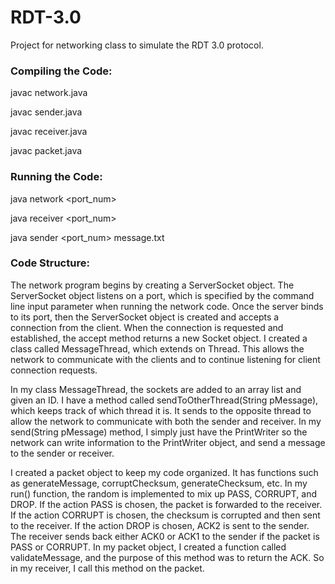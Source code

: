 # RDT-3.0
Project for networking class to simulate the RDT 3.0 protocol.

### Compiling the Code:
javac network.java

javac sender.java

javac receiver.java

javac packet.java

### Running the Code:
java network <port_num>								

java receiver <ip-address of the machine> <port_num>				

java sender <ip-address of the machine> <port_num> message.txt		

### Code Structure:
The network program begins by creating a ServerSocket object. The ServerSocket object listens on a port, which is specified by the command line input parameter when running the network code. Once the server binds to its port, then the ServerSocket object is created and accepts a connection from the client. When the connection is requested and established, the accept method returns a new Socket object. I created a class called MessageThread, which extends on Thread. This allows the network to communicate with the clients and to continue listening for client connection requests.

In my class MessageThread, the sockets are added to an array list and given an ID. I have a method called sendToOtherThread(String pMessage), which keeps track of which thread it is. It sends to the opposite thread to allow the network to communicate with both the sender and receiver. In my send(String pMessage) method, I simply just have the PrintWriter so the network can write information to the PrintWriter object, and send a message to the sender or receiver.

I created a packet object to keep my code organized. It has functions such as generateMessage, corruptChecksum, generateChecksum, etc.
In my run() function, the random is implemented to mix up PASS, CORRUPT, and DROP. If the action PASS is chosen, the packet is forwarded to the receiver. If the action CORRUPT is chosen, the checksum is corrupted and then sent to the receiver. If the action DROP is chosen, ACK2 is sent to the sender. The receiver sends back either ACK0 or ACK1 to the sender if the packet is PASS or CORRUPT. In my packet object, I created a function called validateMessage, and the purpose of this method was to return the ACK. So in my receiver, I call this method on the packet.
